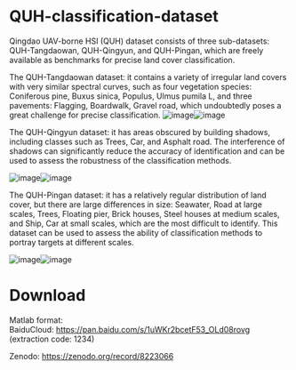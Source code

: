 # QUH-classification-dataset

Qingdao UAV-borne HSI (QUH) dataset consists of three sub-datasets: QUH-Tangdaowan, QUH-Qingyun, and QUH-Pingan, which are freely available as benchmarks for precise land cover classification.

The QUH-Tangdaowan dataset: it contains a variety of irregular land covers with very similar spectral curves, such as four vegetation species: Coniferous pine, Buxus sinica, Populus, Ulmus pumila L, and three pavements: Flagging, Boardwalk, Gravel road, which undoubtedly poses a great challenge for precise classification.
![image](https://user-images.githubusercontent.com/112471583/221394134-e814ea75-daba-4d74-bba3-26887a65d10c.png)![image](https://user-images.githubusercontent.com/112471583/221394293-1d480aae-ce1e-49f1-8995-2c608f0f9f29.png)


The QUH-Qingyun dataset: it has areas obscured by building shadows, including classes such as Trees, Car, and Asphalt road. The interference of shadows can significantly reduce the accuracy of identification and can be used to assess the robustness of the classification methods.

![image](https://user-images.githubusercontent.com/112471583/221394143-fd2ca551-4a06-4c15-b2a5-e70155f1ef56.png)![image](https://user-images.githubusercontent.com/112471583/221394299-7ba55d05-119e-40a8-bcc8-5f30d9e59752.png)


The QUH-Pingan dataset: it has a relatively regular distribution of land cover, but there are large differences in size: Seawater, Road at large scales, Trees, Floating pier, Brick houses, Steel houses at medium scales, and Ship, Car at small scales, which are the most difficult to identify. This dataset can be used to assess the ability of classification methods to portray targets at different scales.

![image](https://user-images.githubusercontent.com/112471583/221394154-c4283ea6-0318-4e99-8071-cb23ee057c37.png)![image](https://user-images.githubusercontent.com/112471583/221394306-5a0d34f2-963e-4783-bf0d-1144affd98a0.png)

# Download
Matlab format:    
BaiduCloud: https://pan.baidu.com/s/1uWKr2bcetF53_OLd08rovg (extraction code: 1234)

Zenodo: https://zenodo.org/record/8223066
